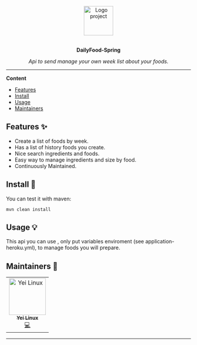 <div align="center">
  <a href="#">
  	<img src="https://thumbs.dreamstime.com/b/pin-location-food-icon-logo-design-element-can-be-used-as-as-complement-to-95624691.jpg" alt="Logo project" width="80" height="80" />
  </a>
  <br>
  <br>
  <p>
    <b>DailyFood-Spring</b>
  </p>
  <p>
     <i>Api to send manage your own week list about your foods.</i>
  </p>
</div>

---

**Content**

* [Features](##features)
* [Install](##install)
* [Usage](##usage)
* [Maintainers](##maintainers)

## Features ✨
* Create a list of foods by week.
* Has a list of history foods you create.
* Nice search ingredients and foods.
* Easy way to manage ingredients and size by food.
* Continuously Maintained.

## Install 🐙
You can test it with maven:
```
mvn clean install
```

## Usage 💡
This api you can use , only put variables enviroment (see application-heroku.yml), to manage foods you will prepare.

## Maintainers 👷
<table>
  <tr>
    <td align="center"><a href="https://github.com/Yei-Linux"><img src="https://avatars1.githubusercontent.com/u/38733057?s=60&v=4" width="100px;" alt="Yei Linux"/><br /><sub><b>Yei Linux</b></sub></a><br /><a href="#" title="Code">💻</a></td>
  </tr>
</table>

---